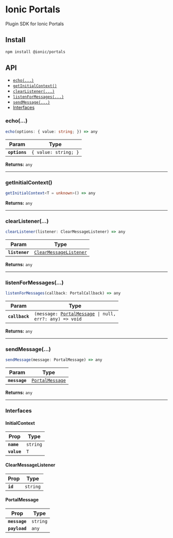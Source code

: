 # Ionic Portals

Plugin SDK for Ionic Portals

## Install

```bash
npm install @ionic/portals
```

## API

<docgen-index>

* [`echo(...)`](#echo)
* [`getInitialContext()`](#getinitialcontext)
* [`clearListener(...)`](#clearlistener)
* [`listenForMessages(...)`](#listenformessages)
* [`sendMessage(...)`](#sendmessage)
* [Interfaces](#interfaces)

</docgen-index>

<docgen-api>
<!--Update the source file JSDoc comments and rerun docgen to update the docs below-->

### echo(...)

```typescript
echo(options: { value: string; }) => any
```

| Param         | Type                            |
| ------------- | ------------------------------- |
| **`options`** | <code>{ value: string; }</code> |

**Returns:** <code>any</code>

--------------------


### getInitialContext()

```typescript
getInitialContext<T = unknown>() => any
```

**Returns:** <code>any</code>

--------------------


### clearListener(...)

```typescript
clearListener(listener: ClearMessageListener) => any
```

| Param          | Type                                                                  |
| -------------- | --------------------------------------------------------------------- |
| **`listener`** | <code><a href="#clearmessagelistener">ClearMessageListener</a></code> |

**Returns:** <code>any</code>

--------------------


### listenForMessages(...)

```typescript
listenForMessages(callback: PortalCallback) => any
```

| Param          | Type                                                                                             |
| -------------- | ------------------------------------------------------------------------------------------------ |
| **`callback`** | <code>(message: <a href="#portalmessage">PortalMessage</a> \| null, err?: any) =&gt; void</code> |

**Returns:** <code>any</code>

--------------------


### sendMessage(...)

```typescript
sendMessage(message: PortalMessage) => any
```

| Param         | Type                                                    |
| ------------- | ------------------------------------------------------- |
| **`message`** | <code><a href="#portalmessage">PortalMessage</a></code> |

**Returns:** <code>any</code>

--------------------


### Interfaces


#### InitialContext

| Prop        | Type                |
| ----------- | ------------------- |
| **`name`**  | <code>string</code> |
| **`value`** | <code>T</code>      |


#### ClearMessageListener

| Prop     | Type                |
| -------- | ------------------- |
| **`id`** | <code>string</code> |


#### PortalMessage

| Prop          | Type                |
| ------------- | ------------------- |
| **`message`** | <code>string</code> |
| **`payload`** | <code>any</code>    |

</docgen-api>

